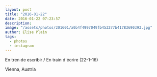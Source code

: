 ```yaml
---
layout: post
title: "2016-01-22"
date: 2016-01-22 07:23:57
description: 
image: "/assets/photos/201601/a0b4f4997049fb453277b41783690393.jpg"
author: Elise Plain
tags: 
  - photos
  - instagram
---
```


En tren de escribir / En train d&#39;écrire (22-1-16) 
<p></p>
Vienna, Austria